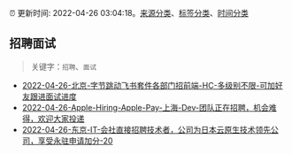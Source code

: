 :alarm_clock: 更新时间: 2022-04-26 03:04:18。[来源分类](../README.md)、[标签分类](../TAGS.md)、[时间分类](../TIMELINE.md)

## 招聘面试


> 关键字：`招聘`、`面试`



- [2022-04-26-北京-字节跳动飞书套件各部门招前端-HC-多级别不限-可加好友跟进面试进度](https://www.v2ex.com/t/849298) 
- [2022-04-26-Apple-Hiring-Apple-Pay-上海-Dev-团队正在招聘，机会难得，欢迎大家投递](https://www.v2ex.com/t/849294) 
- [2022-04-26-东京-IT-会社直接招聘技术者，公司为日本云原生技术领先公司，享受永驻申请加分-20](https://www.v2ex.com/t/849276) 